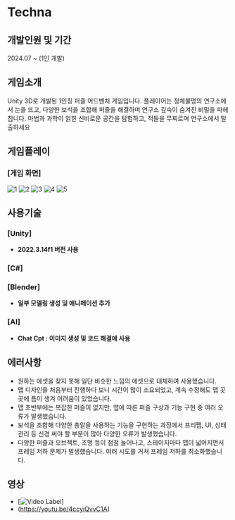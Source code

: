 # Techna

## 개발인원 및 기간
2024.07 ~ (1인 개발)

## 게임소개
Unity 3D로 개발된 1인칭 퍼즐 어드벤처 게임입니다. 
플레이어는 정체불명의 연구소에서 눈을 뜨고, 다양한 보석을 조합해 퍼즐을 해결하며 연구소 깊숙이 숨겨진 비밀을 파헤칩니다. 
마법과 과학이 얽힌 신비로운 공간을 탐험하고, 적들을 무찌르며 연구소에서 탈출하세요

## 게임플레이
### [게임 화면]
![1](https://github.com/user-attachments/assets/edb18061-ae61-49f9-96f6-86565b06e3da)
![2](https://github.com/user-attachments/assets/3ff17ef2-c533-4aa4-ba54-4e4ef455c15b)
![3](https://github.com/user-attachments/assets/c6ef27fb-7c0a-4a1e-a31b-3a7882be58d9)
![4](https://github.com/user-attachments/assets/21ef0b2a-f78a-4c9f-b855-e116c7c85b71)
![5](https://github.com/user-attachments/assets/3a8af48d-fecc-47f7-adfc-4a9e74ebeac8)
  
## 사용기술
### [Unity]
* **2022.3.14f1 버전 사용**
### [C#]
### [Blender]
* **일부 모델링 생성 및 애니메이션 추가**
### [AI]
* **Chat Cpt : 이미지 생성 및 코드 해결에 사용**

## 에러사항
* 원하는 에셋을 찾지 못해 일단 비슷한 느낌의 에셋으로 대체하여 사용했습니다.
* 맵 디자인을 처음부터 진행하다 보니 시간이 많이 소요되었고, 계속 수정해도 맵 곳곳에 틈이 생겨 어려움이 있었습니다.
* 맵 초반부에는 복잡한 퍼즐이 없지만, 맵에 따른 퍼즐 구상과 기능 구현 중 여러 오류가 발생했습니다.
* 보석을 조합해 다양한 총알을 사용하는 기능을 구현하는 과정에서 프리팹, UI, 상태 관리 등 신경 써야 할 부분이 많아 다양한 오류가 발생했습니다.
* 다양한 퍼즐과 오브젝트, 조명 등이 점점 늘어나고, 스테이지마다 맵이 넓어지면서 프레임 저하 문제가 발생했습니다. 여러 시도를 거쳐 프레임 저하를 최소화했습니다.

## 영상
* [![Video Label](http://img.youtube.com/vi4ccyiQvvC1A/0.jpg)]
* (https://youtu.be/4ccyiQvvC1A)
